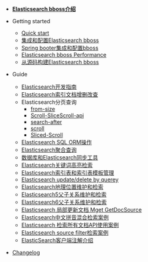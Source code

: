 - [**Elasticsearch bboss介绍**](README.md)

- Getting started

  - [Quick start](quickstart.md)
  - [集成和配置Elasticsearch bboss](common-project-with-bboss.md) 
  - [Spring booter集成和配置bboss ](spring-booter-with-bboss.md) 
  - [Elasticsearch bboss Performance](performance.md) 
  - [从源码构建Elasticsearch bboss](bboss-build.md)

- Guide

  - [Elasticsearch开发指南](development.md)
  - [Elasticsearch索引文档增删改查](document-crud.md)
  - Elasticsearch分页查询
    - [from-size](from-size.md)
    - [Scroll-SliceScroll-api](Scroll-SliceScroll-api.md) 
    - [search-after](search-after.md) 
    - [scroll](scroll.md) 
    - [Sliced-Scroll](Sliced-Scroll.md) 
  - [Elasticsearch SQL ORM操作](Elasticsearch-SQL-ORM.md)
  - [Elasticsearch聚合查询](agg.md) 
  - [数据库和Elasticsearch同步工具](db-es-tool.md)
  - [Elasticsearch关键词高亮检索](highlight.md)
  - [Elasticsearch索引表和索引表模板管理](index-indextemplate.md)
  - [Elasticsearch update/delete by querey](update-delete-byquery.md)
  - [Elasticsearch地理位置维护和检索](Elasticsearch-geo.md)
  - [Elasticsearch5父子关系维护和检索](elasticsearch5-parent-child.md) 
  - [Elasticsearch6父子关系维护和检索](elasticsearch6-parent-child.md) 
  - [Elasticsearch 局部更新文档 Mget GetDocSource](Elasticsearch-Mget-GetDocSource-partupdate.md)
  - [Elasticsearch中文拼音混合检索案例](pinyin-ik.md)
  - [Elasticsearch 检索所有文档API使用案例](searchAll.md)
  - [Elasticsearch source filter检索案例](Elasticsearch-source-filter.md)
  - [ElasticSearch客户端注解介绍](client-annotation.md)

- [Changelog](changelog.md)

  

